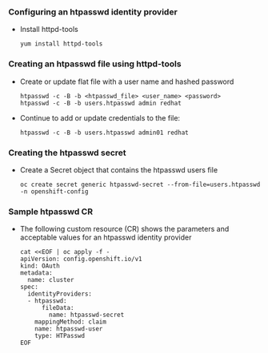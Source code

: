 ### Configuring an htpasswd identity provider

* Install httpd-tools
  ```
  yum install httpd-tools
  ```

### Creating an htpasswd file using httpd-tools
* Create or update flat file with a user name and hashed password
  ```
  htpasswd -c -B -b <htpasswd_file> <user_name> <password>
  htpasswd -c -B -b users.htpasswd admin redhat
  
  ```
* Continue to add or update credentials to the file:  
  ```
  htpasswd -c -B -b users.htpasswd admin01 redhat
  ```

### Creating the htpasswd secret
* Create a Secret object that contains the htpasswd users file
  ```
  oc create secret generic htpasswd-secret --from-file=users.htpasswd -n openshift-config
  ```

### Sample htpasswd CR
* The following custom resource (CR) shows the parameters and acceptable values for an htpasswd identity provider
  ```
  cat <<EOF | oc apply -f -
  apiVersion: config.openshift.io/v1
  kind: OAuth
  metadata:
    name: cluster
  spec:
    identityProviders:
    - htpasswd:
        fileData:
          name: htpasswd-secret
      mappingMethod: claim
      name: htpasswd-user
      type: HTPasswd
  EOF
  ```
